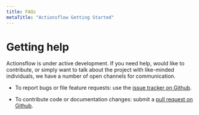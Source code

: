 ```yaml
---
title: FAQs
metaTitle: "Actionsflow Getting Started"
---
```


# Getting help

Actionsflow is under active development. If you need help, would like to
contribute, or simply want to talk about the project with like-minded
individuals, we have a number of open channels for communication.

- To report bugs or file feature requests: use the [issue tracker on Github](https://github.com/actionsflow/actionsflow/issues).

- To contribute code or documentation changes: submit a [pull request on Github](https://github.com/docker/compose/pulls).

